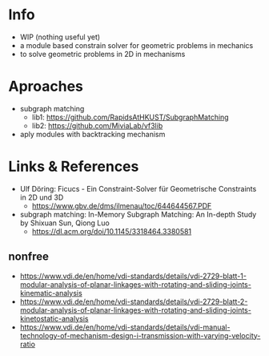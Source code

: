 # Info
- WIP (nothing useful yet)
- a module based constrain solver for geometric problems in mechanics
- to solve geometric problems in 2D in mechanisms

# Aproaches
- subgraph matching
  - lib1: https://github.com/RapidsAtHKUST/SubgraphMatching
  - lib2: https://github.com/MiviaLab/vf3lib
- aply modules with backtracking mechanism

# Links & References
- Ulf Döring: Ficucs - Ein Constraint-Solver für Geometrische Constraints in 2D und 3D 
  - https://www.gbv.de/dms/ilmenau/toc/644644567.PDF
- subgraph matching: In-Memory Subgraph Matching: An In-depth Study by Shixuan Sun, Qiong Luo
  - https://dl.acm.org/doi/10.1145/3318464.3380581
## nonfree
* https://www.vdi.de/en/home/vdi-standards/details/vdi-2729-blatt-1-modular-analysis-of-planar-linkages-with-rotating-and-sliding-joints-kinematic-analysis
* https://www.vdi.de/en/home/vdi-standards/details/vdi-2729-blatt-2-modular-analysis-of-planar-linkages-with-rotating-and-sliding-joints-kinetostatic-analysis
* https://www.vdi.de/en/home/vdi-standards/details/vdi-manual-technology-of-mechanism-design-i-transmission-with-varying-velocity-ratio
